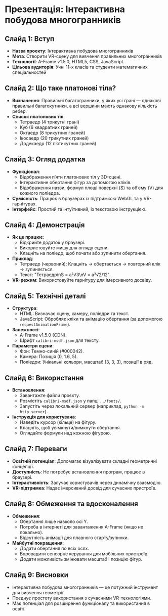 # Презентація:  Інтерактивна побудова многогранників

## Слайд 1: Вступ
- **Назва проєкту**:  Інтерактивна побудова многогранників
- **Мета**: Створити VR-сцену для вивчення правильних многогранників
- **Технології**: A-Frame v1.5.0, HTML5, CSS,  JavaScript.
- **Цільова аудиторія**: Учні 11-х класів та студенти математичних спеціальностей

## Слайд 2: Що таке платонові тіла?
- **Визначення**: Правильні багатогранники, у яких усі грані — однакові правильні багатокутники, а всі вершини мають однакову кількість ребер.
- **Список платонових тіл**:
  - Тетраедр (4 трикутні грані)
  - Куб (6 квадратних граней)
  - Октаедр (8 трикутних граней)
  - Ікосаедр (20 трикутних граней)
  - Додекаедр (12 п’ятикутних граней)

## Слайд 3: Огляд додатка
- **Функціонал**:
  - Відображення п’яти платонових тіл у 3D-сцені.
  - Інтерактивне обертання фігур за допомогою кліків.
  - Відображення назви, формул площі поверхні (S) та об’єму (V) для кожного поліедра.
- **Сумісність**: Працює в браузерах із підтримкою WebGL та у VR-гарнітурах.
- **Інтерфейс**: Простий та інтуїтивний, із текстовою інструкцією.

## Слайд 4: Демонстрація
- **Як це працює**:
  - Відкрийте додаток у браузері.
  - Використовуйте мишу для огляду сцени.
  - Клацніть на поліедр, щоб почати або зупинити обертання.
- **Приклад**:
  - Тетраедр (червоний): Клацніть → обертається → повторний клік → зупиняється.
  - Текст: "Тетраедр\nS = a²√3\nV = a³√2/12".
- **VR-режим**: Використовуйте гарнітуру для імерсивного досвіду.

## Слайд 5: Технічні деталі
- **Структура**:
  - HTML: Визначає сцену, камеру, поліедри та текст.
  - JavaScript: Обробляє кліки та анімацію обертання (за допомогою `requestAnimationFrame`).
- **Залежності**:
  - A-Frame v1.5.0 (CDN).
  - Шрифт `calibri-msdf.json` для тексту.
- **Параметри сцени**:
  - Фон: Темно-синій (#000042).
  - Камера: Позиція (0, 1.6, 5).
  - Поліедри: Унікальні кольори, масштаб (3, 3, 3), позиції в ряд.

## Слайд 6: Використання
- **Встановлення**:
  - Завантажте файли проєкту.
  - Розмістіть `calibri-msdf.json` у папці `../fonts/`.
  - Запустіть через локальний сервер (наприклад, `python -m http.server`).
- **Інструкція для користувача**:
  - Наведіть курсор (кільце) на фігуру.
  - Клацніть, щоб увімкнути/вимкнути обертання.
  - Оглядайте формули над кожною фігурою.

## Слайд 7: Переваги
- **Освітній потенціал**: Допомагає візуалізувати складні геометричні концепції.
- **Доступність**: Не потребує встановлення програм, працює в браузері.
- **Інтерактивність**: Залучає користувачів через динамічну взаємодію.
- **VR-підтримка**: Надає імерсивний досвід для сучасних пристроїв.

## Слайд 8: Обмеження та вдосконалення
- **Обмеження**:
  - Обертання лише навколо осі Y.
  - Потреба в інтернеті для завантаження A-Frame (якщо не локально).
  - Відсутність анімації для плавного старту/зупинки.
- **Майбутні покращення**:
  - Додати обертання по всіх осях.
  - Впровадити сенсорне керування для мобільних пристроїв.
  - Додати можливість змінювати масштаб і позицію фігур.

## Слайд 9: Висновки
- Інтерактивна побудова многогранників — це потужний інструмент для вивчення геометрії.
- Поєднує простоту використання з сучасними VR-технологіями.
- Має потенціал для розширення функціоналу та використання в освіті.
